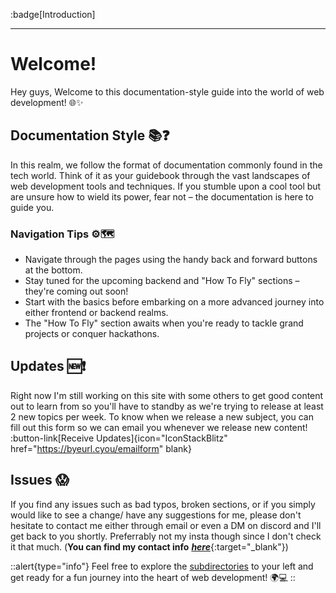 :badge[Introduction]<br><hr>

# Welcome! 

Hey guys, Welcome to this documentation-style guide into the world of web development! 🌐✨

## Documentation Style 📚❓
In this realm, we follow the format of documentation commonly found in the tech world. Think of it as your guidebook through the vast landscapes of web development tools and techniques. If you stumble upon a cool tool but are unsure how to wield its power, fear not – the documentation is here to guide you.

### Navigation Tips ⚙️🗺️
- Navigate through the pages using the handy back and forward buttons at the bottom.
- Stay tuned for the upcoming backend and "How To Fly" sections – they're coming out soon!
- Start with the basics before embarking on a more advanced journey into either frontend or backend realms.
- The "How To Fly" section awaits when you're ready to tackle grand projects or conquer hackathons.

## Updates 🆕❗
Right now I'm still working on this site with some others to get good content out to learn from so you'll have to standby as we're trying to release at least 2 new topics per week.
To know when we release a new subject, you can fill out this form so we can email you whenever we release new content!
:button-link[Receive Updates]{icon="IconStackBlitz" href="https://byeurl.cyou/emailform" blank}

## Issues 😱
If you find any issues such as bad typos, broken sections, or if you simply would like to see a change/ have any suggestions for me, please don't hesitate to contact me either through email or even a DM on discord and I'll get back to you shortly. Preferrably not my insta though since I don't check it that much. (**You can find my contact info** [***here***](https://zachl.space){:target="_blank"})


::alert{type="info"}
Feel free to explore the [subdirectories](https://www.google.com/search?q=subdirectory&ie=UTF-8&oe=UTF-8) to your left and get ready for a fun journey into the heart of web development! 🌍💻
::
